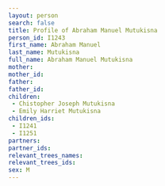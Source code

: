 ```yaml
---
layout: person
search: false
title: Profile of Abraham Manuel Mutukisna
person_id: I1243
first_name: Abraham Manuel
last_name: Mutukisna
full_name: Abraham Manuel Mutukisna
mother: 
mother_id: 
father: 
father_id: 
children:
 - Chistopher Joseph Mutukisna
 - Emily Harriet Mutukisna
children_ids:
 - I1241
 - I1251
partners:
partner_ids:
relevant_trees_names:
relevant_trees_ids:
sex: M
---
```


